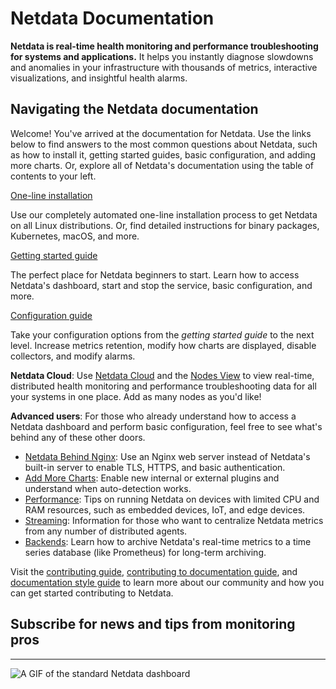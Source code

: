 # Netdata Documentation

**Netdata is real-time health monitoring and performance troubleshooting for systems and applications.** It helps you instantly diagnose slowdowns and anomalies in your infrastructure with thousands of metrics, interactive visualizations, and insightful health alarms.

## Navigating the Netdata documentation

Welcome! You've arrived at the documentation for Netdata. Use the links below to find answers to the most common questions about Netdata, such as how to install it, getting started guides, basic configuration, and adding more charts. Or, explore all of Netdata's documentation using the table of contents to your left.

<div class="homepage-nav">

  <div class="nav-install">
    <a class="nav-button" href="packaging/installer/#one-line-installation">One-line installation</a>
    <p>Use our completely automated one-line installation process to get Netdata on all Linux distributions. Or, find detailed instructions for binary packages, Kubernetes, macOS, and more.</p>

  </div>
  <div class="nav-getting-started">
    <a class="nav-button" href="docs/GettingStarted/">Getting started guide</a>
    <p>The perfect place for Netdata beginners to start. Learn how to access Netdata's dashboard, start and stop the service, basic configuration, and more.</p>

  </div>
  <div class="nav-configuration">
    <a class="nav-button" href="docs/configuration-guide/">Configuration guide</a>
    <p>Take your configuration options from the <em>getting started guide</em> to the next level. Increase metrics retention, modify how charts are displayed, disable collectors, and modify alarms.</p>
  </div>

</div>

**Netdata Cloud**: Use [Netdata Cloud](docs/netdata-cloud/) and the [Nodes View](docs/netdata-cloud/nodes-view.md) to view real-time, distributed health monitoring and performance troubleshooting data for all your systems in one place. Add as many nodes as you'd like!

**Advanced users**: For those who already understand how to access a Netdata dashboard and perform basic configuration, feel free to see what's behind any of these other doors.

-   [Netdata Behind Nginx](docs/Running-behind-nginx.md): Use an Nginx web server instead of Netdata's built-in server to enable TLS, HTTPS, and basic authentication.
-   [Add More Charts](docs/Add-more-charts-to-netdata.md): Enable new internal or external plugins and understand when auto-detection works.
-   [Performance](docs/Performance.md): Tips on running Netdata on devices with limited CPU and RAM resources, such as embedded devices, IoT, and edge devices.
-   [Streaming](streaming/): Information for those who want to centralize Netdata metrics from any number of distributed agents.
-   [Backends](backends/): Learn how to archive Netdata's real-time metrics to a time series database (like Prometheus) for long-term archiving.

Visit the [contributing guide](CONTRIBUTING.md), [contributing to documentation guide](docs/contributing/contributing-documentation.md), and [documentation style guide](docs/contributing/style-guide.md) to learn more about our community and how you can get started contributing to Netdata.

## Subscribe for news and tips from monitoring pros

<script charset="utf-8" type="text/javascript" src="//js.hsforms.net/forms/shell.js"></script>
<script>
  hbspt.forms.create({
    portalId: "4567453",
    formId: "6a20deb5-a1e6-4312-9c4d-f6862f947fe0"
});
</script>

---

![A GIF of the standard Netdata dashboard](https://user-images.githubusercontent.com/2662304/48346998-96cf3180-e685-11e8-9f4e-059d23aa3aa5.gif)